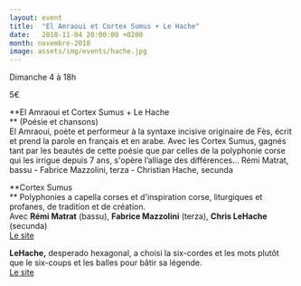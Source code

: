 ```yaml
---
layout: event
title:  "El Amraoui et Cortex Sumus + Le Hache"
date:   2018-11-04 20:00:00 +0200
month: novembre-2018
image: assets/img/events/hache.jpg
---
```





Dimanche 4 à 18h

5€

**El Amraoui et Cortex Sumus + Le Hache  
** (Poésie et chansons)  
El Amraoui, poète et performeur à la syntaxe incisive originaire de Fès, écrit et prend la parole en français et en arabe. Avec les Cortex Sumus, gagnés tant par les beautés de cette poésie que par celles de la polyphonie corse qui les irrigue depuis 7 ans, s'opère l’alliage des différences... Rémi Matrat, bassu - Fabrice Mazzolini, terza - Christian Hache, secunda

**Cortex Sumus  
** Polyphonies a capella corses et d'inspiration corse, liturgiques et profanes, de tradition et de création.  
Avec **Rémi Matrat** (bassu), **Fabrice Mazzolini** (terza), **Chris LeHache** (secunda)  
[Le site](http://cortexsumus.wixsite.com/cortexsumus)

**LeHache,** desperado hexagonal, a choisi la six-cordes et les mots plutôt que le six-coups et les balles pour bâtir sa légende.  
[Le site](https://chrislehache.wixsite.com/chris-lehache)